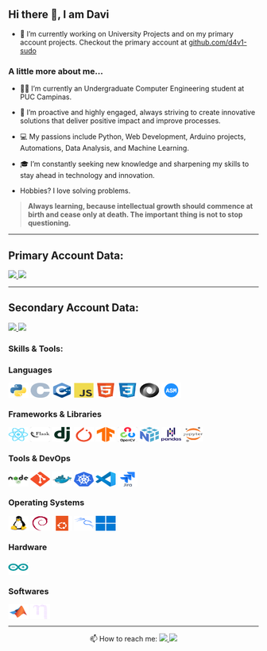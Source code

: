 ## Hi there 👋, I am Davi

- 🔭 I’m currently working on University Projects and on my primary account projects. Checkout the primary account at [github.com/d4v1-sudo](https://github.com/d4v1-sudo)

### A little more about me...

- 👨‍💻 I’m currently an Undergraduate Computer Engineering student at PUC Campinas.

- 🚀 I’m proactive and highly engaged, always striving to create innovative solutions that deliver positive impact and improve processes.

- 💻 My passions include Python, Web Development, Arduino projects, Automations, Data Analysis, and Machine Learning.

- 🎓 I’m constantly seeking new knowledge and sharpening my skills to stay ahead in technology and innovation.

- Hobbies? I love solving problems.

> **Always learning, because intellectual growth should commence at birth and cease only at death. The important thing is not to stop questioning.**
---
Primary Account Data:
---
<a href="https://github.com/d4v1-sudo">
    <img height="180em" src="https://github-readme-stats.vercel.app/api?username=d4v1-sudo&amp;show_icons=true&amp;theme=dark&amp;include_all_commits=true&amp;count_private=true&amp;title_color=ffffff&amp;border_color=000000&amp;bg_color=000000" style="max-width: 100%;">
  <img height="180em" src="https://github-readme-stats.vercel.app/api/top-langs/?username=d4v1-sudo&amp;layout=compact&amp;langs_count=7&amp;theme=dark&amp;title_color=ffffff&amp;border_color=000000&amp;bg_color=000000" style="max-width: 100%;">
</a>

---
Secondary Account Data:
---
<a href="https://github.com/davi-sdp">
  <img height="180em" src="https://github-readme-stats.vercel.app/api?username=davi-sdp&show_icons=true&theme=dark&include_all_commits=true&count_private=true&title_color=ffffff&border_color=000000&bg_color=000000" style="max-width: 100%;">
  <img height="180em" src="https://github-readme-stats.vercel.app/api/top-langs/?username=davi-sdp&layout=compact&langs_count=7&theme=dark&title_color=ffffff&border_color=000000&bg_color=000000" style="max-width: 100%;">
</a>


### Skills & Tools:

<!-- Linguagens de Programação -->
<div>
  <h3>Languages</h3>
  <img align="center" alt="Python" height="30" width="40" src="./svg/langs/python.svg"> 
  <img align="center" alt="C" height="30" width="40" src="./svg/langs/c.svg"> 
  <img align="center" alt="C++" height="30" width="40" src="./svg/langs/cplusplus.svg"> 
  <img align="center" alt="JavaScript" height="30" width="40" src="./svg/langs/javascript.svg"> 
  <img align="center" alt="HTML5" height="30" width="40" src="./svg/langs/html5.svg"> 
  <img align="center" alt="CSS3" height="30" width="40" src="./svg/langs/css3.svg"> 
  <img align="center" alt="JSON" height="30" width="40" src="./svg/langs/json.svg">
  <img align="center" alt="Assembly" height="30" width="40" src="./svg/langs/assembly.svg">
</div>

<!-- Frameworks & Bibliotecas -->
<div>
  <h3>Frameworks & Libraries</h3>
  <img align="center" alt="React" height="30" width="40" src="./svg/frameworks/react.svg"> 
  <img align="center" alt="Flask" height="30" width="40" style="background-color: rgba(128, 128, 128, 0.7); border-radius: 10%;" src="./svg/frameworks/flask-wordmark.svg">
  <img align="center" alt="Django" height="30" width="40" src="./svg/frameworks/django-plain.svg">
  <img align="center" alt="PyTorch" height="30" width="40" src="./svg/frameworks/pytorch.svg">
  <img align="center" alt="TensorFlow" height="30" width="40" src="./svg/frameworks/tensorflow.svg">
  <img align="center" alt="OpenCV" height="30" width="40" style="background-color: rgba(128, 128, 128, 0.7); border-radius: 10%;" src="./svg/frameworks/opencv-wordmark.svg">
  <img align="center" alt="NumPy" height="30" width="40" src="./svg/frameworks/numpy.svg">
  <img align="center" alt="Pandas" height="30" width="40" style="background-color: rgba(255, 255, 255, 0.3); border-radius: 10%;" src="./svg/frameworks/pandas-wordmark.svg">
  <img align="center" alt="Jupyter" height="30" width="40" src="./svg/frameworks/jupyter-wordmark.svg">
</div>

<!-- Ferramentas & DevOps -->
<div>
  <h3>Tools & DevOps</h3>
  <img align="center" alt="NodeJS" height="30" width="40" src="./svg/frameworks/nodejs-wordmark.svg">
  <img align="center" alt="Git" height="30" width="40" src="./svg/tools/git.svg"> 
  <img align="center" alt="Docker" height="30" width="40" src="./svg/tools/docker.svg">
  <img align="center" alt="Kubernetes" height="30" width="40" src="./svg/tools/kubernetes.svg">
  <img align="center" alt="VSCode" height="30" width="40" src="./svg/tools/vscode.svg">
  <img align="center" alt="Jira" height="30" width="40" src="./svg/tools/jira-wordmark.svg">
</div>

<!-- Sistemas Operacionais -->
<div>
  <h3>Operating Systems</h3>
  <img align="center" alt="Linux" height="30" width="40" src="./svg/tools/linux.svg"> 
  <img align="center" alt="Debian" height="30" width="40" src="./svg/tools/debian.svg"> 
  <img align="center" alt="Ubuntu" height="30" width="40" src="./svg/tools/ubuntu.svg"> 
  <img align="center" alt="kali" height="30" width="40" src="./svg/tools/kalilinux.svg"> 
  <img align="center" alt="Windows" height="30" width="40" src="./svg/tools/windows11.svg"> 
</div>

<!-- IA & Data Science
<div>
  <h3>IA & Data Science</h3>
  <img align="center" alt="AI" height="30" width="40" src="https://img.shields.io/badge/Artificial_Intelligence-FF4500?style=for-the-badge&logo=openai&logoColor=white">
  <img align="center" alt="Cybersecurity" height="30" width="40" src="https://img.shields.io/badge/Cybersecurity-000000?style=for-the-badge&logo=cybersecurity&logoColor=white">
</div>
 -->

<!-- Hardware -->
<div>
  <h3>Hardware</h3>
  <img align="center" alt="Arduino" height="30" width="40" src="./svg/hardware/arduino.svg">
</div>

<!-- Softwares -->
<div>
  <h3>Softwares</h3>
  <img align="center" alt="Matlab" height="30" width="40" src="./svg/softwares/matlab.svg">
  <img align="center" alt="Nano" height="30" width="40" src="./svg/softwares/nano.svg">
</div>

<hr>

<div align="center">
    📫 How to reach me:
  <a href="https://linkedin.com/in/davi-swarovsky-dal-pont-754a3b381">
    <img src="https://img.shields.io/badge/-LinkedIn-%230077B5?style=for-the-badge&logo=linkedin&logoColor=white">
  </a>

  <a href="mailto:davis.dpont@hotmail.com">
    <img src="https://img.shields.io/badge/Email-D14836?style=for-the-badge&logo=gmail&logoColor=white">
  </a>
</div>

<!--
### Areas of Study & Interest:

Development: [YOUR DEVELOPMENT SKILLS HERE]

Infrastructure/Operations: [YOUR INFRASTRUCTURE/OPS SKILLS HERE]

Emerging Technologies: [YOUR EMERGING TECH SKILLS HERE]

Other: [YOUR OTHER SKILLS/INTERESTS HERE]

### 🏆 Certifications & Achievements:

[YOUR CERTIFICATIONS AND ACHIEVEMENTS HERE]

-->
